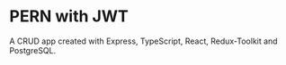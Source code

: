 # PERN with JWT

A CRUD app created with Express, TypeScript, React, Redux-Toolkit and PostgreSQL.



